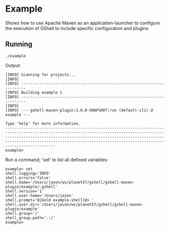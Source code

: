<!--

    Copyright (c) 2009-present the original author or authors.

    Licensed under the Apache License, Version 2.0 (the "License");
    you may not use this file except in compliance with the License.
    You may obtain a copy of the License at

    http://www.apache.org/licenses/LICENSE-2.0

    Unless required by applicable law or agreed to in writing, software
    distributed under the License is distributed on an "AS IS" BASIS,
    WITHOUT WARRANTIES OR CONDITIONS OF ANY KIND, either express or implied.
    See the License for the specific language governing permissions and
    limitations under the License.

-->
# Example

Shows how to use Apache Maven as an application-launcher to configure the execution of GShell to include specific configuration and plugins.

## Running
 
    ./example

Output:

    [INFO] Scanning for projects...
    [INFO] 
    [INFO] ------------------------------------------------------------------------
    [INFO] Building example 1
    [INFO] ------------------------------------------------------------------------
    [INFO] 
    [INFO] --- gshell-maven-plugin:3.0.0-SNAPSHOT:run (default-cli) @ example ---
    
    Type 'help' for more information.
    --------------------------------------------------------------------------------------------------------------------------------------------------------------------------------------------------------------------------------------------------------------------------------------------------------------
    example>
    
Run a command; 'set' to list all defined variables:

    example> set
    shell.logging='INFO'
    shell.errors='false'
    shell.home='/Users/jason/ws/planet57/gshell/gshell-maven-plugin/example/.gshell'
    shell.version='1'
    shell.user.home='/Users/jason'
    shell.prompt='@|bold example-shell|@> '
    shell.user.dir='/Users/jason/ws/planet57/gshell/gshell-maven-plugin/example'
    shell.group='/'
    shell.group.path='.:/'
    example>
